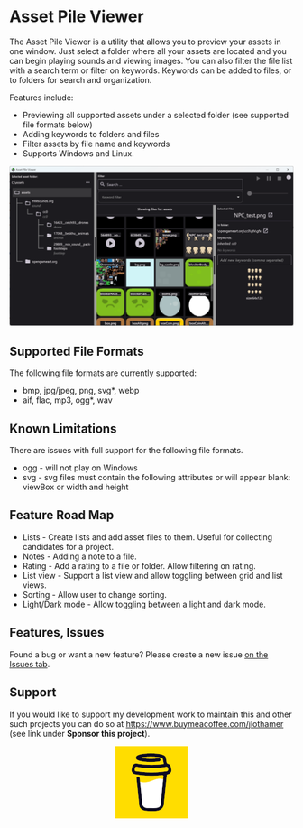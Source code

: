 # Asset Pile Viewer

The Asset Pile Viewer is a utility that allows you to preview your assets in one window.  Just select a folder where all your assets are located and you can begin playing sounds and viewing images.  You can also filter the file list with a search term or filter on keywords.  Keywords can be added to files, or to folders for search and organization.

Features include:

  * Previewing all supported assets under a selected folder (see supported file formats below)
  * Adding keywords to folders and files
  * Filter assets by file name and keywords
  * Supports Windows and Linux.


<p align="center">
<img src="readme_images/screenshot.png" />
</p>



## Supported File Formats
The following file formats are currently supported:

  * bmp, jpg/jpeg, png, svg*, webp
  * aif, flac, mp3, ogg*, wav

## Known Limitations
There are issues with full support for the following file formats.

  * ogg - will not play on Windows
  * svg - svg files must contain the following attributes or will appear blank: viewBox or width and height

## Feature Road Map

  * Lists - Create lists and add asset files to them.  Useful for collecting  candidates for a project.
  * Notes - Adding a note to a file.
  * Rating - Add a rating to a file or folder.  Allow filtering on rating.
  * List view - Support a list view and allow toggling between grid and list views.
  * Sorting - Allow user to change sorting.
  * Light/Dark mode - Allow toggling between a light and dark mode.

## Features, Issues
Found a bug or want a new feature?  Please create a new issue [on the Issues tab](https://github.com/jhlothamer/asset_pile_viewer/issues).


## Support
If you would like to support my development work to maintain this and other such projects you can do so at https://www.buymeacoffee.com/jlothamer (see link under <strong>Sponsor this project</strong>).
<br>

<p align="center">
<img src="readme_images/bmc-logo-yellow-128.png" />
</p>

